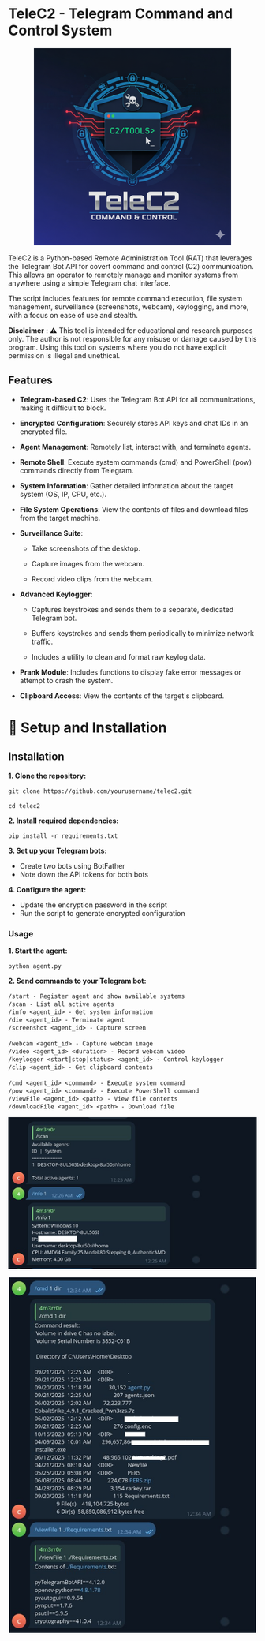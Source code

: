 # TeleC2 - Telegram Command and Control System


<p align="center">
  <img src="./Images/logo.png" width="400" alt="TeleC2 logo" />
</p>


TeleC2 is a Python-based Remote Administration Tool (RAT) that leverages the Telegram Bot API for covert command and control (C2) communication. This allows an operator to remotely manage and monitor systems from anywhere using a simple Telegram chat interface.

The script includes features for remote command execution, file system management, surveillance (screenshots, webcam), keylogging, and more, with a focus on ease of use and stealth.

**Disclaimer** : ⚠️ This tool is intended for educational and research purposes only. The author is not responsible for any misuse or damage caused by this program. Using this tool on systems where you do not have explicit permission is illegal and unethical.



## Features

- **Telegram-based C2**: Uses the Telegram Bot API for all communications, making it difficult to block.
- **Encrypted Configuration**: Securely stores API keys and chat IDs in an encrypted file.
- **Agent Management**: Remotely list, interact with, and terminate agents.
- **Remote Shell**: Execute system commands (cmd) and PowerShell (pow) commands directly from Telegram.
- **System Information**: Gather detailed information about the target system (OS, IP, CPU, etc.).
- **File System Operations**: View the contents of files and download files from the target machine.

- **Surveillance Suite**:

  - Take screenshots of the desktop.

  - Capture images from the webcam.

  - Record video clips from the webcam.

- **Advanced Keylogger**:

  - Captures keystrokes and sends them to a separate, dedicated Telegram bot.

  - Buffers keystrokes and sends them periodically to minimize network traffic.

  - Includes a utility to clean and format raw keylog data.

 - **Prank Module**: Includes functions to display fake error messages or attempt to crash the system.

- **Clipboard Access**: View the contents of the target's clipboard.

# 🔧 Setup and Installation

## Installation

**1. Clone the repository:**
```
git clone https://github.com/yourusername/telec2.git
```
```
cd telec2
```

**2. Install required dependencies:**

```
pip install -r requirements.txt
```

**3. Set up your Telegram bots:**

- Create two bots using BotFather
- Note down the API tokens for both bots

**4. Configure the agent:**

- Update the encryption password in the script
- Run the script to generate encrypted configuration

### Usage

**1. Start the agent:**

```
python agent.py
```

**2. Send commands to your Telegram bot:**

```
/start - Register agent and show available systems
/scan - List all active agents
/info <agent_id> - Get system information
/die <agent_id> - Terminate agent
/screenshot <agent_id> - Capture screen

/webcam <agent_id> - Capture webcam image
/video <agent_id> <duration> - Record webcam video
/keylogger <start|stop|status> <agent_id> - Control keylogger
/clip <agent_id> - Get clipboard contents

/cmd <agent_id> <command> - Execute system command
/pow <agent_id> <command> - Execute PowerShell command
/viewFile <agent_id> <path> - View file contents
/downloadFile <agent_id> <path> - Download file

```
<p align="center">
  <img src="./Images/1.jpg" width="800" alt="ss" />
</p>

<p align="center">
  <img src="./Images/2.jpg" width="500" alt="ss" />
</p>
